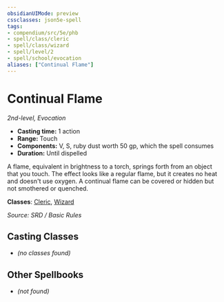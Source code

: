 ```yaml
---
obsidianUIMode: preview
cssclasses: json5e-spell
tags:
- compendium/src/5e/phb
- spell/class/cleric
- spell/class/wizard
- spell/level/2
- spell/school/evocation
aliases: ["Continual Flame"]
---
```

# Continual Flame
*2nd-level, Evocation*  

- **Casting time:** 1 action
- **Range:** Touch
- **Components:** V, S, ruby dust worth 50 gp, which the spell consumes
- **Duration:** Until dispelled

A flame, equivalent in brightness to a torch, springs forth from an object that you touch. The effect looks like a regular flame, but it creates no heat and doesn't use oxygen. A continual flame can be covered or hidden but not smothered or quenched.

**Classes**: [Cleric](compendium/classes/cleric.md), [Wizard](compendium/classes/wizard.md)

*Source: SRD / Basic Rules*

## Casting Classes
- *(no classes found)*

## Other Spellbooks
- *(not found)*
